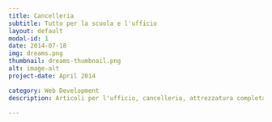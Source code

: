 ```yaml
---
title: Cancelleria
subtitle: Tutto per la scuola e l'ufficio
layout: default
modal-id: 1
date: 2014-07-18
img: dreams.png
thumbnail: dreams-thumbnail.png
alt: image-alt
project-date: April 2014

category: Web Development
description: Articoli per l'ufficio, cancelleria, attrezzatura completa per la scuola, materiale tecnico e da disegno, materiale per belle arti.

---
```

